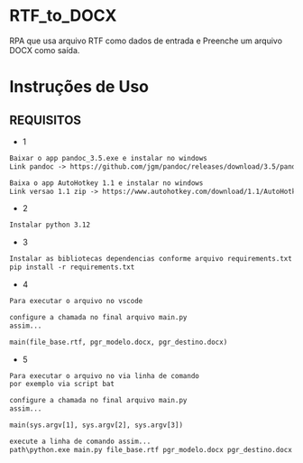 # RTF_to_DOCX
RPA que usa arquivo RTF como dados de entrada e Preenche um arquivo DOCX como saída.

# Instruções de Uso 

## REQUISITOS
 - 1 
```txt
Baixar o app pandoc_3.5.exe e instalar no windows
Link pandoc -> https://github.com/jgm/pandoc/releases/download/3.5/pandoc-3.5-windows-x86_64.msi

Baixa o app AutoHotkey 1.1 e instalar no windows
Link versao 1.1 zip -> https://www.autohotkey.com/download/1.1/AutoHotkey_1.1.37.02_setup.exe
```
 - 2
 ```txt
Instalar python 3.12
```
 - 3
```txt
Instalar as bibliotecas dependencias conforme arquivo requirements.txt
pip install -r requirements.txt
```

- 4
```txt
Para executar o arquivo no vscode

configure a chamada no final arquivo main.py
assim...

main(file_base.rtf, pgr_modelo.docx, pgr_destino.docx)
```

- 5
```txt
Para executar o arquivo no via linha de comando
por exemplo via script bat

configure a chamada no final arquivo main.py
assim...

main(sys.argv[1], sys.argv[2], sys.argv[3])

execute a linha de comando assim...
path\python.exe main.py file_base.rtf pgr_modelo.docx pgr_destino.docx
```

